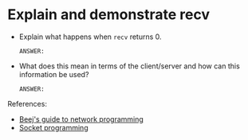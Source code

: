 # Explain and demonstrate recv

- Explain what happens when `recv` returns 0.

    ```text
    ANSWER:
    ```

- What does this mean in terms of the client/server and how can this information be used?

    ```text
    ANSWER:
    ```


References:

- [Beej's guide to network programming](https://beej.us/guide/bgnet/html/)
- [Socket programming](https://www.geeksforgeeks.org/socket-programming-cc/)

